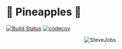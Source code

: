 # 🍍 Pineapples 🍍

[![Build Status](https://travis-ci.com/corradodiba/unict.svg?branch=master)](https://travis-ci.com/corradodiba/unict) [![codecov](https://codecov.io/gh/corradodiba/unict/branch/master/graph/badge.svg)](https://codecov.io/gh/corradodiba/unict)

<p align=center>
  <img src=https://i.imgur.com/OQifJrO.jpg alt=SteveJobs Academy>
</p>
